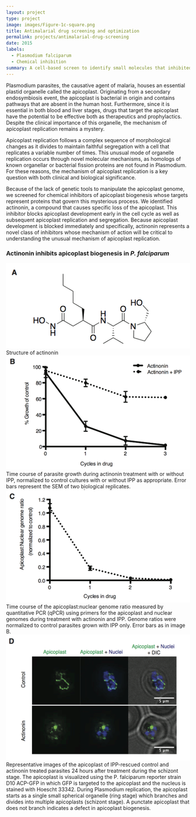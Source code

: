 ```yaml
---
layout: project
type: project
image: images/Figure-1c-square.png
title: Antimalarial drug screening and optimization
permalink: projects/antimalarial-drug-screening
date: 2015
labels:
  - Plasmodium falciparum
  - Chemical inhibition
summary: A cell-based screen to identify small molecules that inhibited Plasmodium falciparum plastid organelle biogenesis.
---
```


Plasmodium parasites, the causative agent of malaria, houses an essential plastid organelle called the apicoplast. Originating from a secondary endosymbiosis event, the apicoplast is bacterial in origin and contains pathways that are absent in the human host. Furthermore, since it is essential in both blood and liver stages, drugs that target the apicoplast have the potential to be effective both as therapeutics and prophylactics. Despite the clinical importance of this organelle, the mechanism of apicoplast replication remains a mystery.

Apicoplast replication follows a complex sequence of morphological changes as it divides to maintain faithful segregation with a cell that replicates a variable number of times. This unusual mode of organelle replication occurs through novel molecular mechanisms, as homologs of known organellar or bacterial fission proteins are not found in Plasmodium. For these reasons, the mechanism of apicoplast replication is a key question with both clinical and biological significance.

Because of the lack of genetic tools to manipulate the apicoplast genome, we screened for chemical inhibitors of apicoplast biogenesis whose targets represent proteins that govern this mysterious process. We identified actinonin, a compound that causes specific loss of the apicoplast. This inhibitor blocks apicoplast development early in the cell cycle as well as subsequent apicoplast replication and segregation. Because apicoplast development is blocked immediately and specifically, actinonin represents a novel class of inhibitors whose mechanism of action will be critical to understanding the unusual mechanism of apicoplast replication. 

### Actinonin inhibits apicoplast biogenesis in <em>P. falciparum</em>

<div class="ui segments">
  <div class="ui segment">
     <img class="ui large centered image" src="../images/Figure-1a.png">
  </div>
  <div class="ui secondary segment">
   Structure of actinonin
  </div>
</div> 

<div class="ui segments">
  <div class="ui segment">
     <img class="ui large centered image" src="../images/Figure-1b.png">
  </div>
  <div class="ui secondary segment">
   Time course of parasite growth during actinonin treatment with or without IPP, normalized to control cultures with or without IPP as appropriate. Error bars represent the SEM of two biological replicates.
  </div>
</div>

<div class="ui segments">
  <div class="ui segment">
     <img class="ui large centered image" src="../images/Figure-1c.png">
  </div>
  <div class="ui secondary segment">
   Time course of the apicoplast:nuclear genome ratio measured by quantitative PCR (qPCR) using primers for the apicoplast and nuclear genomes during treatment with actinonin and IPP. Genome ratios were normalized to control parasites grown with IPP only. Error bars as in image B. 
  </div>
</div>

<div class="ui segments">
  <div class="ui segment">
     <img class="ui large centered image" src="../images/Figure-1d.png">
  </div>
  <div class="ui secondary segment">
   Representative images of the apicoplast of IPP-rescued control and actinonin treated parasites 24 hours after treatment during the schizont stage. The apicoplast is visualized using the P. falciparum reporter strain D10 ACP-GFP in which GFP is targeted to the apicoplast and the nucleus is stained with Hoescht 33342.  During Plasmodium replication, the apicoplast starts as a single small spherical organelle (ring stage) which branches and divides into multiple apicoplasts (schizont stage). A punctate apicoplast that does not branch indicates a defect in apicoplast biogenesis.
  </div>
</div>

